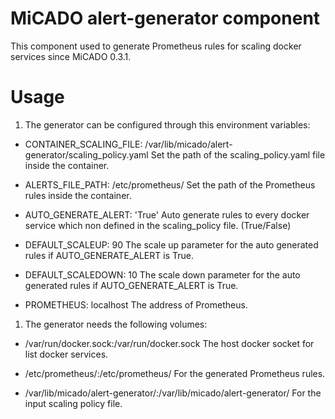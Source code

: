 # MiCADO alert-generator component

This component used to generate Prometheus rules for scaling docker services since MiCADO 0.3.1.

# Usage

1. The generator can be configured through this environment variables:

* CONTAINER_SCALING_FILE: /var/lib/micado/alert-generator/scaling_policy.yaml
Set the path of the scaling_policy.yaml file inside the container.

* ALERTS_FILE_PATH: /etc/prometheus/
Set the path of the Prometheus rules inside the container.

* AUTO_GENERATE_ALERT: 'True'
Auto generate rules to every docker service which non defined in the scaling_policy file. (True/False)

* DEFAULT_SCALEUP: 90
The scale up parameter for the auto generated rules if AUTO_GENERATE_ALERT is True.

* DEFAULT_SCALEDOWN: 10
The scale down parameter for the auto generated rules if AUTO_GENERATE_ALERT is True.

* PROMETHEUS: localhost
The address of Prometheus.

1. The generator needs the following volumes:

* /var/run/docker.sock:/var/run/docker.sock
The host docker socket for list docker services.

* /etc/prometheus/:/etc/prometheus/
For the generated Prometheus rules.
 
* /var/lib/micado/alert-generator/:/var/lib/micado/alert-generator/
For the input scaling policy file.